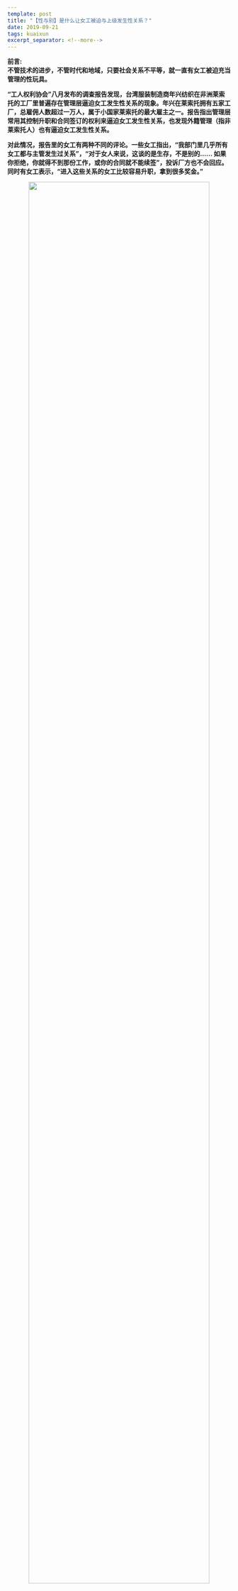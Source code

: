 ```yaml
---
template: post
title: "【性与别】是什么让女工被迫与上级发生性关系？"
date: 2019-09-21
tags: kuaixun
excerpt_separator: <!--more-->
---
```


**前言:  
不管技术的进步，不管时代和地域，只要社会关系不平等，就一直有女工被迫充当管理的性玩具。**

**“工人权利协会”八月发布的调查报告发现，台湾服装制造商年兴纺织在非洲莱索托的工厂里普遍存在管理层逼迫女工发生性关系的现象。年兴在莱索托拥有五家工厂，总雇佣人数超过一万人，属于小国家莱索托的最大雇主之一。报告指出管理层常用其控制升职和合同签订的权利来逼迫女工发生性关系，也发现外籍管理（指非莱索托人）也有逼迫女工发生性关系。**

**对此情况，报告里的女工有两种不同的评论。一些女工指出，“我部门里几乎所有女工都与主管发生过关系”，“对于女人来说，这谈的是生存，不是别的……  如果你拒绝，你就得不到那份工作，或你的合同就不能续签”，投诉厂方也不会回应。同时有女工表示，“进入这些关系的女工比较容易升职，拿到很多奖金。”**

<div style="text-align:center"><img src="/images/092101.webp" width="90%"><br></div><br>

<h3>壹：一种普遍和恶劣的文化</h3>

对于很多在工厂里生活过的人，这种故事并不陌生，也不奇怪。在米too把明星界、校园里的性侵推上国际头条的同时，工厂女工的性骚扰一直默默存在。一个半世纪之前写的《悲惨世界》里，反应了法国女工当年面对上级的性要求多么无力去反抗。如今，在中国的工厂里，上司与手下多名女工发生性关系也是日常见闻。这种情况为什么跨时代跨地域都那么普遍，反思资本主义的权利结构，工人因生存需要屈服于老板的状态，就不难以理解。

但这样的骚扰文化的存在，还有一种因素造成：耻辱和排斥受害者的文化。米too让我们看到，这样耻辱性、压制反抗的文化处处存在，但他在工厂里的表现即尤其恶劣又很少受关注。工厂的普遍文化不仅没有鼓励被骚扰的女工反抗，甚至还让被老板“关心”的女工遭受其他人排斥和不友好讳言。与工人权利协会有别，很多人听到管理与某名女工发生关系，想到的不是上级可能存在骚扰和滥用权利的行为，反而猜测其中的女工是为了升职或奖金去靠近管理。工厂里对被上级“关心”的女性不仅没有同情心，甚至还存在指责，把大量的受害者反而视为罪人。

这种现象在《悲惨世界》的十九世纪工厂里有出现，在上述的莱索托厂里也能看到。说与上级发生关系的女性“比较容易升职，拿到很多奖金”的那位莱索托女工，让人想起厂里无数个男工女工，悄悄讲述某女孩怎么跟经理发生不当行为，得到了多少好处。被老板关心的女工很快就成为厂里的最新八卦主题，被斜眼看待的人物。工厂的普遍文化不仅对受骚扰的女工不抱一种同情的态度，反而抱一种排斥和鄙视的意味。

当我们谈性骚扰时，我们通常想到的是被摸被碰。即使在这种情况下，许多人只要没有看到女工的明确反抗，就默认是一种接受，甚至是乐意被老板关心。大部分人更不会把那些被权利逼迫接受性关系的女性视为受害者。

今天在中国、在莱索托和在世界很多地方的工厂里还普遍存在性骚扰，存在上级滥用权利获取性好处，很大程度也是这种责怪受害者的文化的成果。这种文化让弱势群体更加弱势，鼓励了掌权者的蛮横行为。而这种文化，部分来源于人们潜在“女性甚至死都要维护自己贞操”的男权思想，部分来源于底层对于任何与老板亲近的人的怀疑，更深层次还是来源于我们对权利关系反思的不足。

<div style="text-align:center"><img src="/images/092102.webp" width="90%"><br></div><br>

<h3>贰：儒家思想的影子</h3>

我们对被骚扰女性的自动感性反应，来源于社会的主流男权，儒家观点。

通常，如果听说一名女工被骚扰或与上司发生关系，大家对弱势地位的女工会有谴责性的评价，认为女工诱导了人，或不够珍惜自己。这种谴责通常会比对强势地位的管理的谴责更加强烈。这样想象都明显是不合理的，但许多人仍然会有如此的感性反应。

这样的反应背后是我们的一些缺乏反思的儒家观点：男人发生婚外性关系很正常，但女人这么做身体就被“污染”，男人性关系随意很正常，女性性关系随意就是没有自我尊严。我们默认男人会风流，所以我们不会觉得一名男管理的性关系导致他变脏。但“允许”自己身上发生这种事情的女工，就貌似没有守住什么潜在规矩，成了肮脏品。这种潜在价值观也体现于男性有多个性伴侣就是光荣，女性有多个性伴侣就是耻辱的普遍认识里。这种男权思想和耻辱性文化，是第一个让我们通常对受害者不抱同情感的原因，也是女性遇到性骚扰难以反抗的原因。

<div style="text-align:center"><img src="/images/092103.webp" width="90%"><br></div><br>

<h3>叁：自由的问题</h3>

同时，通常有第二种，更能够理解，但仍然错误的感性反应。作为被上级压榨的工人，我们很自然对与上级亲近的人有一定怀疑。我们会用类似的语气去描述那些喜欢拍老板马屁的机会主义者，和那些被老板“关心”的女工。但这种反应的问题也很明显，被老板“关心”不是一个主动行为，而无论女工是否看似情愿，在权利关系之下，是否情愿也难以由外人判断。

尽管我们都知道女工和管理之间存在权利关系，我们常常还是把女工与上司之间发生了的关系视为一种自由行为去评价。如果说一名奴隶被迫与主人发生性关系，现代人的反应一般会是对女奴的同情。但资本一直告诉我们，我们是自由人，跟奴隶不一样，工作是我们自由选择的，不喜欢可以走人。那一名现代女工如果不是情愿，何苦要接受老板的性要求呢？

如果问这一个问题，我们同样该问，如果我们工人不是情愿的，何苦要接受老板压低工资的行为呢？如果不情愿，何苦要接受不安全的生产条件，无理的罚款呢？这不同样是不尊重自己，出卖自己身体吗？

与许多工人默默接受老板的工作加速或辱骂一样，任何一名工人默默接受上级的性骚扰，无论是被摸不反抗还是长期与上级存在性关系，都是在多重压力之下做出选择的。在生存压力的逼迫之下，在工人不掌握自己的厂方、机器、店铺等关键生产资料的情况之下，工人只有选择老板的自由，没有选择无老板的自由。然而，我们打工岁月长的都知道，天下乌鸦一般黑，去到哪儿，无论是台企还是日企，是中国还是非洲，老板压迫工人，管理骚扰女工的现象都很普遍。经济压力稍微大一点，如何回应这样的骚扰，就成为“谈生存”的问题。

谈到这里，往往会有人提出，“但她愿意”。会有人举例子，说起某一位情愿被老板关心甚至积极向老板靠近的同事。但我们需要意识到，情愿不情愿作为外人难分。

在压迫性的文化里，女工不敢反抗，被摸不敢喊，不敢还手，被上级要求发生性关系不敢说出来投诉，都是非常正常的情况。甚至许多性骚扰受害者的故事和心理分析也告诉我们，受害深的人通常需要以积极接受的方式，否认自己的反感和恶心，说服自己这个被迫接受的关系是情愿的，来减少自己的痛苦。

无论是不敢表现反抗还是通过否认自己的痛苦去找到安慰，在权利关系之下，处在对受害者不友好的环境里，外人是无法判断一个不反抗或接受上级性要求的女工是什么心态。

无论是女工面临老板的“关心”还是任何一个工人面临老板的蛮横要求，我们选择的空间都不是自由的。而我们每个人都对那种为了生存而妥协自己的一点尊严的感觉不陌生。在这一点上，没有反抗或没有成功反抗管理的性要求，与默默忍受工资被压榨是一样的。

但因为性话题给女性带来的耻辱，反抗老板的性骚扰比反抗老板的普通无理行为还要困难百倍。甚至面对排斥和耻辱受害者的环境，找一个人倾诉都是一件不容易的事。

这也不是说被骚扰的女工没有反抗的选择。就如任何一个工人面对老板的压榨、工资克扣或其他蛮横行为，我们往往有反抗的选择。只是反抗往往不是一件容易的事，一个人去反抗更是困难重重。然而正是很多人纵容或亲身参与的八卦文化，对被老板“关心”的女工进行耻辱的文化，让受害的女工孤立化，更加无力去反抗。

<div style="text-align:center"><img src="/images/092105.webp" width="90%"><br></div><br>

<h3>肆：我们需要的改变</h3>

每当听到又一个人说，部门里某某跟那个已婚组长搞一起了，现在混得可好了，我心里就会感觉到失望。平时再有正义感的工友，也很喜欢参与这样的八卦，喜欢谈论所谓为了好处亲近老板的女工。而他们往往对这些女工是鄙视，是排斥的。随便一个被老板关心不敢大声反抗的女工，都可能被误会，成为这种八卦的猎物。

我们往往是二手三手把这些故事听回来的。这个谣言背后是什么情况，我们能清楚吗？在女工普遍面临上级骚扰的环境里，我们拿被老板关心上的女工作为笑话，无论女工是什么心态，不是在塑造一种更加伤害受害者的文化吗？当我们对这些女工进行不友好猜测，怀疑他们的动机而不是掌权者的动机，我们在塑造一种放任强者，压制弱者的文化。

如果我们要让工厂里的性骚扰减少，让被骚扰的女工更容易发声和反抗，那我们首先需要改变这种文化。我们需要创造一种鼓励受害者说出自己故事，把矛头指向利用自己权利去风流的管理层。我需要嘲笑那些管理，而不是那些女工。我们需要不去恶意猜测，反而去真心关心被老板“关心”的女工，我们需要杜绝恶性的八卦文化，跟那些受害的女工站一起，支持他们说出自己的故事。我们需要记得身边人的支持和同情，是每一个被压迫者走向反抗的第一步。

<div style="text-align:center"><img src="/images/092106.webp" width="90%"><br></div><br>

>每个工厂里打工的人身边类似的故事应该都遇到不少。你有自己或朋友的故事想分享吗？你如何看工厂性骚扰，管理以权利换性好处的问题？欢迎读者们分享你们的故事和意见。

